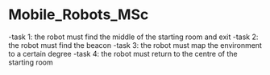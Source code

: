 # Mobile_Robots_MSc

-task 1: the robot must find the middle of the starting room and exit
-task 2: the robot must find the beacon
-task 3: the robot must map the environment to a certain degree
-task 4: the robot must return to the centre of the starting room
